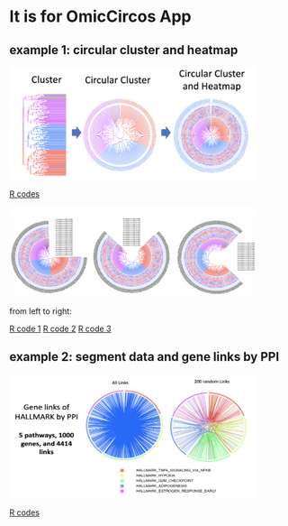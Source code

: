 # It is for OmicCircos App

## example 1: circular cluster and heatmap

<img src="examples/example1.png" width="440" height="200"> 

[R codes](examples/do_cluster_circle_test.R)  

<img src="examples/example2.png" width="440" height="160"> 

from left to right:

[R code 1](examples/do_cluster_circle01.R)  [R code 2](examples/do_cluster_circle02.R)   [R code 3](examples/do_cluster_circle03.R)    

## example 2: segment data and gene links by PPI

<img src="examples/seg_link.png" width="440" height="220"> 

[R codes](examples/do_pathway_link2.R)  
